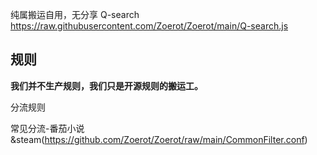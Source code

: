 纯属搬运自用，无分享
Q-search https://raw.githubusercontent.com/Zoerot/Zoerot/main/Q-search.js
## 规则

**我们并不生产规则，我们只是开源规则的搬运工。**

分流规则

常见分流-番茄小说&steam(https://github.com/Zoerot/Zoerot/raw/main/CommonFilter.conf)
